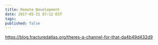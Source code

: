 ```yaml
---
title: Remote Development
date: 2017-05-21 07:12 EST
tags:
published: false
---
```


https://blog.fracturedatlas.org/theres-a-channel-for-that-da4b49d432d9